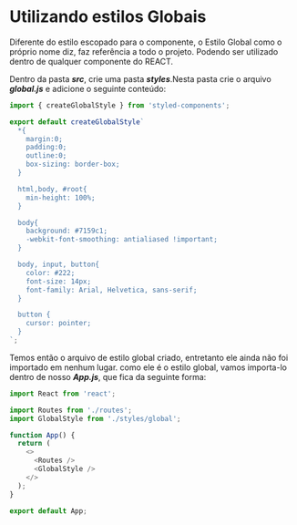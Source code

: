 # Utilizando estilos Globais

Diferente do estilo escopado para o componente, o Estilo Global como o próprio nome diz, faz referência a todo o projeto. Podendo ser utilizado dentro de qualquer componente do REACT.

Dentro da pasta _**src**_, crie uma pasta _**styles**_.Nesta pasta crie o arquivo _**global.js**_ e adicione o seguinte conteúdo:

```js
import { createGlobalStyle } from 'styled-components';

export default createGlobalStyle`
  *{
    margin:0;
    padding:0;
    outline:0;
    box-sizing: border-box;
  }

  html,body, #root{
    min-height: 100%;
  }

  body{
    background: #7159c1;
    -webkit-font-smoothing: antialiased !important;
  }

  body, input, button{
    color: #222;
    font-size: 14px;
    font-family: Arial, Helvetica, sans-serif;
  }

  button {
    cursor: pointer;
  }
`;
```

Temos então o arquivo de estilo global criado, entretanto ele ainda não foi importado em nenhum lugar. como ele é o estilo global, vamos importa-lo dentro de nosso _**App.js**_, que fica da seguinte forma:

```js
import React from 'react';

import Routes from './routes';
import GlobalStyle from './styles/global';

function App() {
  return (
    <>
      <Routes />
      <GlobalStyle />
    </>
  );
}

export default App;
```
